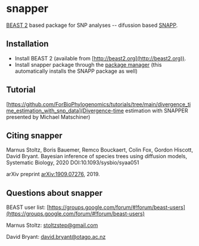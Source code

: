 # snapper

[BEAST 2](http://beast2.org) based package for SNP analyses -- difussion based [SNAPP](https://github.com/BEAST2-Dev/SNAPP).

## Installation

* Install BEAST 2 (available from [http://beast2.org](http://beast2.org)).
* Install snapper package through the [package manager](http://www.beast2.org/managing-packages/) (this automatically installs the SNAPP package as well)

## Tutorial
[https://github.com/ForBioPhylogenomics/tutorials/tree/main/divergence_time_estimation_with_snp_data](Divergence-time estimation with SNAPPER presented by Michael Matschiner)

## Citing snapper

Marnus Stoltz, Boris Bauemer, Remco Bouckaert, Colin Fox, Gordon Hiscott, David Bryant.
Bayesian inference of species trees using diffusion models, Systematic Biology, 2020 DOI:10.1093/sysbio/syaa051

arXiv preprint [arXiv:1909.07276](https://arxiv.org/abs/1909.07276), 2019.


## Questions about snapper

BEAST user list: [https://groups.google.com/forum/#!forum/beast-users](https://groups.google.com/forum/#!forum/beast-users)

Marnus Stoltz: [stoltzstep@gmail.com](stoltzstep@gmail.com)

David Bryant: [david.bryant@otago.ac.nz](david.bryant@otago.ac.nz)
